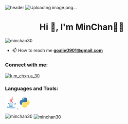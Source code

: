 ![header](https://capsule-render.vercel.app/api?type=waving&&height=200&section=header&text=MinChan&fontSize=70&color=timeGradient&fontAlign=50&fontAlignY=40)
![Uploading image.png…]()

<h1 align="center">Hi 👋, I'm MinChan🧑‍💻</h1>
<p align="left"> <img src="https://komarev.com/ghpvc/?username=minchan30&label=Profile%20views&color=0e75b6&style=flat" alt="minchan30" /> </p>

- 📫 How to reach me **goalie0901@gmail.com**

<h3 align="left">Connect with me:</h3>
<p align="left">
<a href="https://instagram.com/k.m_chxn.a_30" target="blank"><img align="center" src="https://raw.githubusercontent.com/rahuldkjain/github-profile-readme-generator/master/src/images/icons/Social/instagram.svg" alt="k.m_chxn.a_30" height="30" width="40" /></a>
</p>

<h3 align="left">Languages and Tools:</h3>
<p align="left"> <a href="https://www.java.com" target="_blank" rel="noreferrer"> <img src="https://raw.githubusercontent.com/devicons/devicon/master/icons/java/java-original.svg" alt="java" width="40" height="40"/> </a> <a href="https://www.python.org" target="_blank" rel="noreferrer"> <img src="https://raw.githubusercontent.com/devicons/devicon/master/icons/python/python-original.svg" alt="python" width="40" height="40"/> </a> </p>

<p><img align="left" src="https://github-readme-stats.vercel.app/api/top-langs?username=minchan30&show_icons=true&locale=en&layout=compact" alt="minchan30" /></p>

<p>&nbsp;<img align="center" src="https://github-readme-stats.vercel.app/api?username=minchan30&show_icons=true&locale=en" alt="minchan30" /></p>
